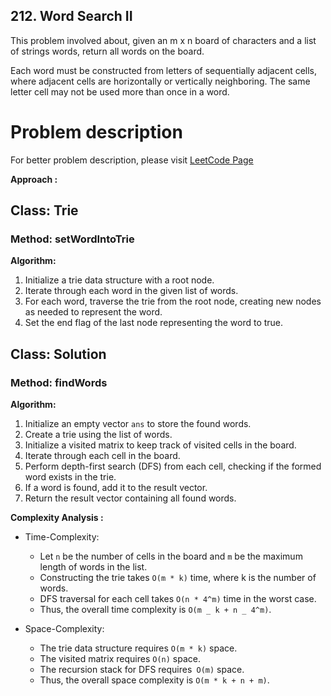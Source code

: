 ## 212. Word Search II

This problem involved about, given an m x n board of characters and a list of strings words, return all words on the board. <br/>

Each word must be constructed from letters of sequentially adjacent cells, where adjacent cells are horizontally or vertically neighboring. The same letter cell may not be used more than once in a word. <br/>

# Problem description

For better problem description, please visit [LeetCode Page](https://leetcode.com/problems/word-search-ii/description/)

**Approach :**<br/>

## Class: Trie

### Method: setWordIntoTrie

**Algorithm:**

1. Initialize a trie data structure with a root node.
2. Iterate through each word in the given list of words.
3. For each word, traverse the trie from the root node, creating new nodes as needed to represent the word.
4. Set the end flag of the last node representing the word to true.

## Class: Solution

### Method: findWords

**Algorithm:**

1. Initialize an empty vector `ans` to store the found words.
2. Create a trie using the list of words.
3. Initialize a visited matrix to keep track of visited cells in the board.
4. Iterate through each cell in the board.
5. Perform depth-first search (DFS) from each cell, checking if the formed word exists in the trie.
6. If a word is found, add it to the result vector.
7. Return the result vector containing all found words.

**Complexity Analysis :**<br/>

-   Time-Complexity:

    -   Let `n` be the number of cells in the board and `m` be the maximum length of words in the list.
    -   Constructing the trie takes `O(m * k)` time, where k is the number of words.
    -   DFS traversal for each cell takes `O(n * 4^m)` time in the worst case.
    -   Thus, the overall time complexity is `O(m _ k + n _ 4^m)`.

-   Space-Complexity:
    -   The trie data structure requires `O(m * k)` space.
    -   The visited matrix requires `O(n)` space.
    -   The recursion stack for DFS requires` O(m)` space.
    -   Thus, the overall space complexity is `O(m * k + n + m)`.
